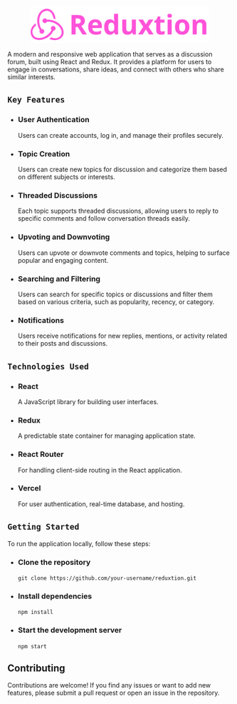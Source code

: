 <p align="center"><img src="./public/reduxtion.svg" width="400" alt="Reduxtion Logo"></p>

A modern and responsive web application that serves as a discussion forum, built using React and Redux. It provides a platform for users to engage in conversations, share ideas, and connect with others who share similar interests. 

## `Key Features` 

- ### User Authentication

  Users can create accounts, log in, and manage their profiles securely.
  
- ### Topic Creation

  Users can create new topics for discussion and categorize them based on different subjects or interests.

- ### Threaded Discussions

  Each topic supports threaded discussions, allowing users to reply to specific comments and follow conversation threads easily.

- ### Upvoting and Downvoting

  Users can upvote or downvote comments and topics, helping to surface popular and engaging content.

- ### Searching and Filtering

  Users can search for specific topics or discussions and filter them based on various criteria, such as popularity, recency, or category.

- ### Notifications

  Users receive notifications for new replies, mentions, or activity related to their posts and discussions. 

## `Technologies Used`  

- ### React

  A JavaScript library for building user interfaces. 

- ### Redux

  A predictable state container for managing application state. 

- ### React Router

  For handling client-side routing in the React application.

- ### Vercel

  For user authentication, real-time database, and hosting.

## `Getting Started` 

To run the application locally, follow these steps:  

- ### Clone the repository

  `git clone https://github.com/your-username/reduxtion.git`

- ### Install dependencies

  `npm install`

- ### Start the development server

  `npm start`

## Contributing

Contributions are welcome! If you find any issues or want to add new features, please submit a pull request or open an issue in the repository. 

